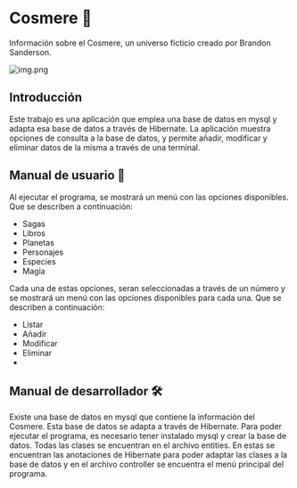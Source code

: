 # Cosmere 🌌

Información sobre el Cosmere, un universo ficticio creado por Brandon Sanderson.

![img.png](doc/cosmere_symbol.png)

## Introducción

Este trabajo es una aplicación que emplea una base de datos en mysql y adapta esa base de datos a través de Hibernate. 
La aplicación muestra opciones de consulta a la base de datos, y permite añadir, modificar y eliminar datos de la misma 
a través de una terminal.

## Manual de usuario 👥
Al ejecutar el programa, se mostrará un menú con las opciones disponibles. Que se describen a continuación:
- Sagas
- Libros
- Planetas 
- Personajes
- Especies
- Magia

Cada una de estas opciones, seran seleccionadas a través de un número y se mostrará un menú con las opciones disponibles
para cada una. Que se describen a continuación:
- Listar
- Añadir
- Modificar
- Eliminar
- 
## Manual de desarrollador 🛠

Existe una base de datos en mysql que contiene la información del Cosmere. Esta base de datos se adapta a través
de Hibernate. Para poder ejecutar el programa, es necesario tener instalado mysql y crear la base de datos. Todas las
clases se encuentran en el archivo entities. En estas se encuentran las anotaciones de Hibernate para poder adaptar
las clases a la base de datos y en el archivo controller se encuentra el menú principal del programa.



